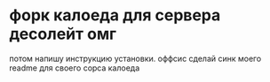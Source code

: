 # форк калоеда для сервера десолейт омг
потом напишу инструкцию установки.
оффсис сделай синк моего readme для своего сорса калоеда
